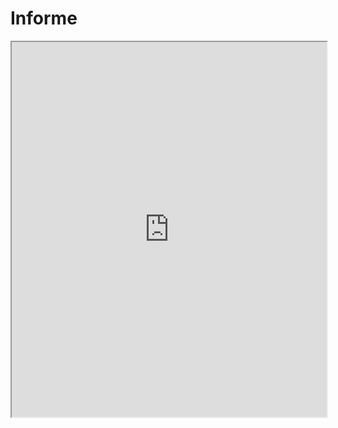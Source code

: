 ﻿# Informe 
<!DOCTYPE html>  
<html lang="en">  
<head>  
		<meta charset="UTF-8">  
		<meta name="viewport" content="width=device-width, initial-scale=1.0">  
		<title>Onshape Model Viewer</title>  
		<script src="https://cad.onshape.com/js/embed.js"></script>  
</head>  
<body>  
		<iframe src="https://cad.onshape.com/documents/48810522679692dac14fdaf2/w/8a74bd5aee4fb77c04011ad8/vw/9111d3a8f4e21d776cf2ef90?embedded=true" width="100%" height="600"></iframe>	
</body>  
</html>
